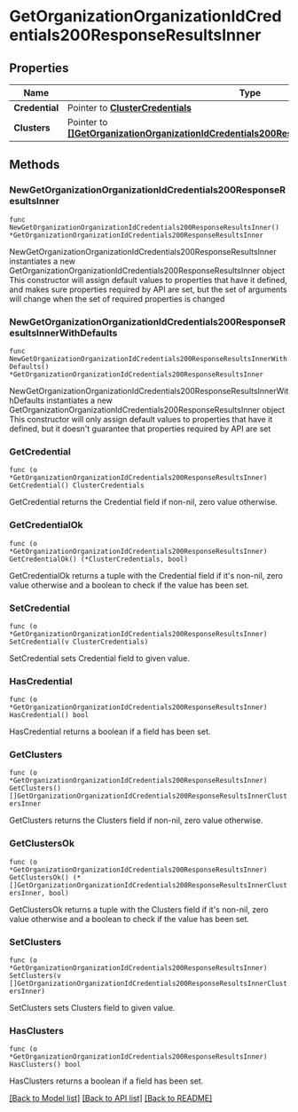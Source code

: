 # GetOrganizationOrganizationIdCredentials200ResponseResultsInner

## Properties

Name | Type | Description | Notes
------------ | ------------- | ------------- | -------------
**Credential** | Pointer to [**ClusterCredentials**](ClusterCredentials.md) |  | [optional] 
**Clusters** | Pointer to [**[]GetOrganizationOrganizationIdCredentials200ResponseResultsInnerClustersInner**](GetOrganizationOrganizationIdCredentials200ResponseResultsInnerClustersInner.md) |  | [optional] 

## Methods

### NewGetOrganizationOrganizationIdCredentials200ResponseResultsInner

`func NewGetOrganizationOrganizationIdCredentials200ResponseResultsInner() *GetOrganizationOrganizationIdCredentials200ResponseResultsInner`

NewGetOrganizationOrganizationIdCredentials200ResponseResultsInner instantiates a new GetOrganizationOrganizationIdCredentials200ResponseResultsInner object
This constructor will assign default values to properties that have it defined,
and makes sure properties required by API are set, but the set of arguments
will change when the set of required properties is changed

### NewGetOrganizationOrganizationIdCredentials200ResponseResultsInnerWithDefaults

`func NewGetOrganizationOrganizationIdCredentials200ResponseResultsInnerWithDefaults() *GetOrganizationOrganizationIdCredentials200ResponseResultsInner`

NewGetOrganizationOrganizationIdCredentials200ResponseResultsInnerWithDefaults instantiates a new GetOrganizationOrganizationIdCredentials200ResponseResultsInner object
This constructor will only assign default values to properties that have it defined,
but it doesn't guarantee that properties required by API are set

### GetCredential

`func (o *GetOrganizationOrganizationIdCredentials200ResponseResultsInner) GetCredential() ClusterCredentials`

GetCredential returns the Credential field if non-nil, zero value otherwise.

### GetCredentialOk

`func (o *GetOrganizationOrganizationIdCredentials200ResponseResultsInner) GetCredentialOk() (*ClusterCredentials, bool)`

GetCredentialOk returns a tuple with the Credential field if it's non-nil, zero value otherwise
and a boolean to check if the value has been set.

### SetCredential

`func (o *GetOrganizationOrganizationIdCredentials200ResponseResultsInner) SetCredential(v ClusterCredentials)`

SetCredential sets Credential field to given value.

### HasCredential

`func (o *GetOrganizationOrganizationIdCredentials200ResponseResultsInner) HasCredential() bool`

HasCredential returns a boolean if a field has been set.

### GetClusters

`func (o *GetOrganizationOrganizationIdCredentials200ResponseResultsInner) GetClusters() []GetOrganizationOrganizationIdCredentials200ResponseResultsInnerClustersInner`

GetClusters returns the Clusters field if non-nil, zero value otherwise.

### GetClustersOk

`func (o *GetOrganizationOrganizationIdCredentials200ResponseResultsInner) GetClustersOk() (*[]GetOrganizationOrganizationIdCredentials200ResponseResultsInnerClustersInner, bool)`

GetClustersOk returns a tuple with the Clusters field if it's non-nil, zero value otherwise
and a boolean to check if the value has been set.

### SetClusters

`func (o *GetOrganizationOrganizationIdCredentials200ResponseResultsInner) SetClusters(v []GetOrganizationOrganizationIdCredentials200ResponseResultsInnerClustersInner)`

SetClusters sets Clusters field to given value.

### HasClusters

`func (o *GetOrganizationOrganizationIdCredentials200ResponseResultsInner) HasClusters() bool`

HasClusters returns a boolean if a field has been set.


[[Back to Model list]](../README.md#documentation-for-models) [[Back to API list]](../README.md#documentation-for-api-endpoints) [[Back to README]](../README.md)



